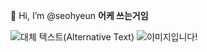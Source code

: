 👋 Hi, I’m @seohyeun
**어케 쓰는거임**

![대체 텍스트(Alternative Text)](https://blog.naver.com/xvx404/221506680261?photoView=11)
![이미지입니다!][Image]

[Image]: [https://picsum.photos/500/300](https://blog.naver.com/xvx404/221506680261?photoView=11) "이미지입니다!"
<!---
seohyeun/seohyeun is a ✨ special ✨ repository because its `README.md` (this file) appears on your GitHub profile.
You can click the Preview link to take a look at your changes.
--->
